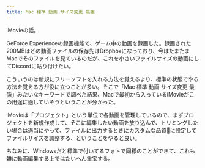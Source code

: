 ```yaml
---
title: Mac 標準 動画 サイズ変更 最強
---
```


iMovieの話。

GeForce Experienceの録画機能で、ゲーム中の動画を録画した。録画された200MBほどの動画ファイルの保存先はDropboxになっており、今はたまたまMacでそのファイルを見ているのだが、これを小さいファイルサイズの動画にしてDiscordに貼り付けたい。

こういうのは新規にフリーソフトを入れる方法を覚えるより、標準の状態でやる方法を覚える方が役に立つことが多い。そこで「Mac 標準 動画 サイズ変更 最強」みたいなキーワードで調べた結果、Macで最初から入っているiMovieがこの用途に適していそうということが分かった。

iMovieは「プロジェクト」という単位で各動画を管理しているので、まずプロジェクトを新規作成して、そこに編集したい動画を放り込んで、トリミングしたい場合は適当にやって、ファイルに出力するときにカスタムな品質に設定してファイルサイズを調整する、ということをやると良い。

ちなみに、Windowsだと標準で付いてるフォトで同様のことができて、これも雑に動画編集する上ではたいへん重宝する。
